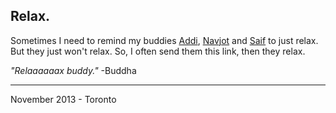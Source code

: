 ## Relax.

Sometimes I need to remind my buddies [Addi](http://dhankar.me/), [Navjot](http://www.navjot.ca/) and [Saif](http://saifkhan.me/) to just relax. But they just won't relax. So, I often send them this link, then they relax.

*"Relaaaaaax buddy."* -Buddha

-----------------------
November 2013 - Toronto